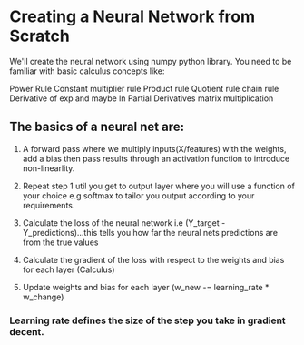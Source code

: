 # Creating a Neural Network from Scratch

We'll create the neural network using numpy python library. You need to be familiar with basic calculus concepts like:

  Power Rule
  Constant multiplier rule
  Product rule
  Quotient rule
  chain rule
  Derivative of exp and maybe ln
  Partial Derivatives
  matrix multiplication
  
## The basics of a neural net are:

  1. A forward pass where we multiply inputs(X/features) with the weights, add a bias then pass results through an activation function to introduce non-linearlity.
  
  2. Repeat step 1 util you get to output layer where you will use a function of your choice e.g softmax to tailor you output according to your requirements.
  
  3. Calculate the loss of the neural network i.e (Y_target - Y_predictions)...this tells you how far the neural nets predictions are from the true values
  
  4. Calculate the gradient of the loss with respect to the weights and bias for each layer (Calculus)
  
  5. Update weights and bias for each layer (w_new -= learning_rate * w_change)

### Learning rate defines the size of the step you take in gradient decent.
